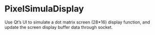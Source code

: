 # PixelSimulaDisplay
  Use Qt’s UI to simulate a dot matrix screen (28*16) display function, and update the screen display buffer data through socket.
